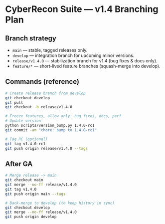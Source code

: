 # CyberRecon Suite — v1.4 Branching Plan

## Branch strategy
- `main` — stable, tagged releases only.
- `develop` — integration branch for upcoming minor versions.
- `release/v1.4.0` — stabilization branch for v1.4 (bug fixes & docs only).
- `feature/*` — short-lived feature branches (squash-merge into develop).

## Commands (reference)
```bash
# Create release branch from develop
git checkout develop
git pull
git checkout -b release/v1.4.0

# Freeze features, allow only: bug fixes, docs, perf
# Update version
python scripts/version_bump.py 1.4.0-rc1
git commit -am "chore: bump to 1.4.0-rc1"

# Tag RC (optional)
git tag v1.4.0-rc1
git push origin release/v1.4.0 --tags
```

## After GA
```bash
# Merge release -> main
git checkout main
git merge --no-ff release/v1.4.0
git tag v1.4.0
git push origin main --tags

# Back-merge to develop (to keep history in sync)
git checkout develop
git merge --no-ff release/v1.4.0
git push origin develop
```